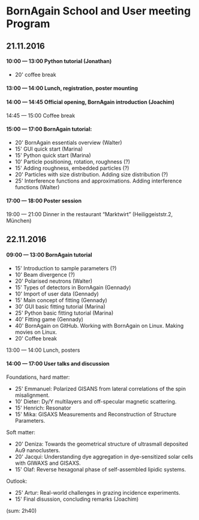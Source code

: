 # BornAgain School and User meeting Program

## 21.11.2016
#### 10:00 — 13:00 Python tutorial (Jonathan)

- 20' coffee break

#### 13:00 — 14:00 Lunch, registration, poster mounting

#### 14:00 — 14:45 Official opening, BornAgain introduction (Joachim)

14:45 — 15:00 Coffee break

#### 15:00 — 17:00 BornAgain tutorial:

- 20' BornAgain essentials overview (Walter)
- 15' GUI quick start (Marina)
- 15' Python quick start (Marina)
- 10' Particle positioning, rotation, roughness (?)
- 15' Adding roughness, embedded particles (?)
- 20' Particles with size distribution. Adding size distribution (?)
- 25' Interference functions and approximations. Adding interference functions (Walter)

#### 17:00 — 18:00 Poster session

19:00 — 21:00 Dinner in the restaurant “Marktwirt” (Heiliggeiststr.2, München)

## 22.11.2016
#### 09:00 — 13:00 BornAgain tutorial

- 15' Introduction to sample parameters (?)
- 10' Beam divergence (?)
- 20' Polarised neutrons (Walter)
- 15' Types of detectors in BornAgain (Gennady)
- 10' Import of user data (Gennady)
- 15' Main concept of fitting (Gennady)
- 30' GUI basic fitting tutorial (Marina)
- 25' Python basic fitting tutorial (Marina)
- 40' Fitting game (Gennady)
- 40' BornAgain on GitHub. Working with BornAgain on Linux. Making movies on Linux. 
- 20' Coffee break

13:00 — 14:00 Lunch, posters

#### 14:00 — 17:00 User talks and discussion

Foundations, hard matter:
- 25' Emmanuel: Polarized GISANS from lateral correlations of the spin misalignment.
- 10' Dieter: Dy/Y multilayers and off-specular magnetic scattering.
- 15' Henrich: Resonator
- 15' Mika: GISAXS Measurements and Reconstruction of Structure Parameters.

Soft matter:
- 20' Deniza: Towards the geometrical structure of ultrasmall deposited Au9 nanoclusters.
- 20' Jacqui: Understanding dye aggregation in dye-sensitized solar cells with GIWAXS and GISAXS.
- 15' Olaf: Reverse hexagonal phase of self-assembled lipidic systems.

Outlook:
- 25' Artur: Real-world challenges in grazing incidence experiments.
- 15' Final disussion, concluding remarks (Joachim)

(sum: 2h40)

